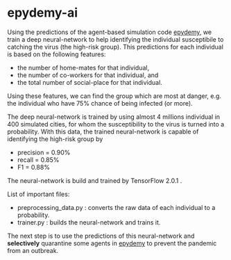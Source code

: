 # epydemy-ai


Using the predictions of the agent-based simulation code [epydemy](https://github.com/nima-siboni/epydemy), we train a deep neural-network to help identifying the individual susceptibile to catching the virus (the high-risk group). This predictions for each individual is based on the following features:
* the number of home-mates for that individual,
* the number of co-workers for that individual, and
* the total number of social-place for that individual.

Using these features, we can find the group which are most at danger, e.g. the individual who have 75% chance of being infected (or more).

The deep neural-network is trained by using almost 4 millions individual in 400 simulated cities, for whom the susceptibility to the virus is turned into a probability. With this data, the trained neural-network is capable of identifying the high-risk group by
* precision = 0.90%
* recall = 0.85%
* F1 = 0.88%

The neural-network is build and trained by TensorFlow 2.0.1 .

List of important files:
* preprocessing_data.py : converts the raw data of each individual to a probability.
* trainer.py : builds the neural-network and trains it.

The next step is to use the predictions of this neural-network and **selectively** quarantine some agents in [epydemy](https://github.com/nima-siboni/epydemy) to prevent the pandemic from an outbreak.
